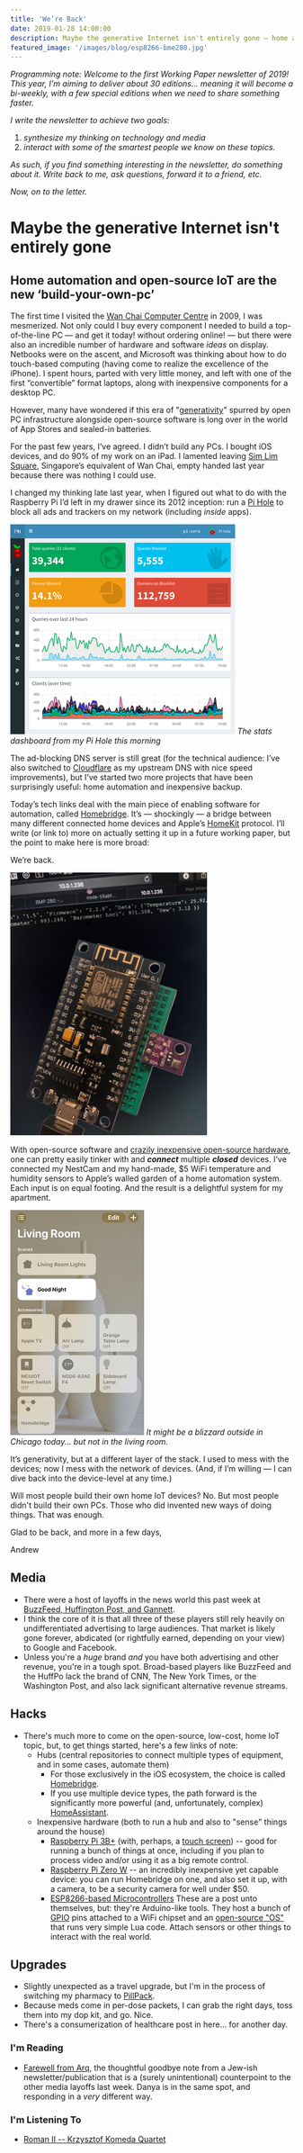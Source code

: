 ```yaml
---
title: 'We’re Back'
date: 2019-01-28 14:00:00
description: Maybe the generative Internet isn't entirely gone — home automation and open-source IoT are the new ‘build-your-own-pc’
featured_image: '/images/blog/esp8266-bme280.jpg'
---
```


_Programming note: Welcome to the first Working Paper newsletter of 2019!  This year, I'm aiming to deliver about 30 editions... meaning it will become a bi-weekly, with a few special editions when we need to share something faster._

_I write the newsletter to achieve two goals:_
1. _synthesize my thinking on technology and media_
2. _interact with some of the smartest people we know on these topics._

_As such, if you find something interesting in the newsletter, do something about it.  Write back to me, ask questions, forward it to a friend, etc._

_Now, on to the letter._
 
 
# Maybe the generative Internet isn't entirely gone
## Home automation and open-source IoT are the new ‘build-your-own-pc’

The first time I visited the [Wan Chai Computer Centre](https://www.hongkongtripguide.com/wan-chai-computer-centre.html) in 2009, I was mesmerized.  Not only could I buy every component I needed to build a top-of-the-line PC — and get it today! without ordering online! — but there were also an incredible number of hardware and software _ideas_ on display.  Netbooks were on the ascent, and Microsoft was thinking about how to do touch-based computing (having come to realize the excellence of the iPhone).  I spent hours, parted with very little money, and left with one of the first “convertible” format laptops, along with inexpensive components for a desktop PC.

However, many have wondered if this era of "[generativity](http://futureoftheinternet.org/download)" spurred by open PC infrastructure alongside open-source software is long over in the world of App Stores and sealed-in batteries.

For the past few years, I’ve agreed.  I didn’t build any PCs.  I bought iOS devices, and do 90% of my work on an iPad.  I lamented leaving [Sim Lim Square](http://www.simlimsquare.com.sg), Singapore’s equivalent of Wan Chai, empty handed last year because there was nothing I could use.

I changed my thinking late last year, when I figured out what to do with the Raspberry Pi I’d left in my drawer since its 2012 inception: run a [Pi Hole](https://pi-hole.net/) to block all ads and trackers on my network (including _inside_ apps).

![](/images/blog/pi-hole-dashboard.png)
*The stats dashboard from my Pi Hole this morning*

The ad-blocking DNS server is still great (for the technical audience: I’ve also switched to [Cloudflare](https://www.cloudflare.com/dns/) as my upstream DNS with nice speed improvements), but I’ve started two more projects that have been surprisingly useful: home automation and inexpensive backup.

Today’s tech links deal with the main piece of enabling software for automation, called [Homebridge](https://homebridge.io/).  It’s — shockingly — a bridge between many different connected home devices and Apple’s [HomeKit](https://www.apple.com/ios/home/) protocol.  I’ll write (or link to) more on actually setting it up in a future working paper, but the point to make here is more broad:

We’re back.

<img src="/images/blog/esp8266-bme280.jpg" width="350" />

With open-source software and [crazily inexpensive open-source hardware](https://www.aliexpress.com/item/DHT-Pro-Shield-for-WeMos-D1-mini-DHT22-Single-bus-digital-temperature-and-humidity-sensor-module/32648082692.html), one can pretty easily tinker with and ***connect*** multiple ***closed*** devices.  I’ve connected my NestCam and my hand-made, $5 WiFi temperature and humidity sensors to Apple’s walled garden of a home automation system.  Each input is on equal footing.  And the result is a delightful system for my apartment.

![](/images/blog/homekit-livingroom.jpg)
*It might be a blizzard outside in Chicago today... but not in the living room.*

It’s generativity, but at a different layer of the stack.  I used to mess with the devices; now I mess with the network of devices. (And, if I’m willing — I can dive back into the device-level at any time.)

Will most people build their own home IoT devices? No.  But most people didn't build their own PCs.  Those who did invented new ways of doing things.  That was enough.

Glad to be back, and more in a few days,

Andrew

## Media
* There were a host of layoffs in the news world this past week at  [BuzzFeed, Huffington Post, and Gannett](https://www.thecut.com/2019/01/1-000-people-cut-in-huffpost-gannett-buzzfeed-layoffs.html).
* I think the core of it is that all three of these players still rely heavily on undifferentiated advertising to large audiences.  That market is likely gone forever, abdicated (or rightfully earned, depending on your view) to Google and Facebook.
* Unless you're a *huge* brand _and_ you have both advertising and other revenue, you're in a tough spot.  Broad-based players like BuzzFeed and the HuffPo lack the brand of CNN, The New York Times, or the Washington Post, and also lack significant alternative revenue streams.

## Hacks
* There's much more to come on the open-source, low-cost, home IoT topic, but, to get things started, here's a few links of note:
    - Hubs (central repositories to connect multiple types of equipment, and in some cases, automate them)
        * For those exclusively in the iOS ecosystem, the choice is called [Homebridge](https://homebridge.io/).
        * If you use multiple device types, the path forward is the significantly more powerful (and, unfortunately, complex) [HomeAssistant](https://www.home-assistant.io).
    - Inexpensive hardware (both to run a hub and also to "sense" things around the house)
        * [Raspberry Pi 3B+](https://www.raspberrypi.org/products/raspberry-pi-3-model-b-plus/) (with, perhaps, a [touch screen](https://www.raspberrypi.org/products/raspberry-pi-touch-display/)) -- good for running a bunch of things at once, including if you plan to process video and/or using it as a big remote control.
        * [Raspberry Pi Zero W](https://www.raspberrypi.org/products/raspberry-pi-zero-w/) -- an incredibly inexpensive yet capable device: you can run Homebridge on one, and also set it up, with a camera, to be a security camera for well under $50.
        * [ESP8266-based Microcontrollers](https://www.aliexpress.com/wholesale?catId=0&initiative_id=SB_20190128151708&SearchText=Esp8266) These are a post unto themselves, but: they're Arduino-like tools.  They host a bunch of [GPIO](https://www.w3schools.com/nodejs/nodejs_raspberrypi_gpio_intro.asp) pins attached to a WiFi chipset and an [open-source "OS"](http://www.nodemcu.com/index_cn.html) that runs very simple Lua code.  Attach sensors or other things to interact with the real world.

## Upgrades
* Slightly unexpected as a travel upgrade, but I'm in the process of switching my pharmacy to [PillPack](PillPack.com).
* Because meds come in per-dose packets, I can grab the right days, toss them into my dop kit, and go.  Nice.
* There's a consumerization of healthcare post in here... for another day.

### I'm Reading
* [Farewell from Arq](https://thisisarq.com/read/farewell-from-arq), the thoughtful goodbye note from a Jew-ish newsletter/publication that is a (surely unintentional) counterpoint to the other media layoffs last week.  Danya is in the same spot, and responding in a _very_ different way.

### I'm Listening To
* [Roman II -- Krzysztof Komeda Quartet](https://itunes.apple.com/us/album/roman-ii-from-knife-in-the-water/514843606?i=514843926) 